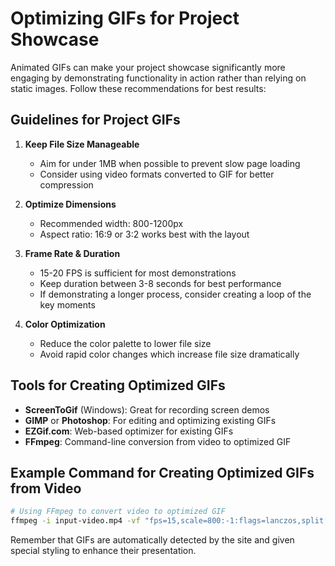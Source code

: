 # Optimizing GIFs for Project Showcase

Animated GIFs can make your project showcase significantly more engaging by demonstrating functionality in action rather than relying on static images. Follow these recommendations for best results:

## Guidelines for Project GIFs

1. **Keep File Size Manageable**
   - Aim for under 1MB when possible to prevent slow page loading
   - Consider using video formats converted to GIF for better compression

2. **Optimize Dimensions**
   - Recommended width: 800-1200px
   - Aspect ratio: 16:9 or 3:2 works best with the layout

3. **Frame Rate & Duration**
   - 15-20 FPS is sufficient for most demonstrations
   - Keep duration between 3-8 seconds for best performance
   - If demonstrating a longer process, consider creating a loop of the key moments

4. **Color Optimization**
   - Reduce the color palette to lower file size
   - Avoid rapid color changes which increase file size dramatically

## Tools for Creating Optimized GIFs

- **ScreenToGif** (Windows): Great for recording screen demos
- **GIMP** or **Photoshop**: For editing and optimizing existing GIFs
- **EZGif.com**: Web-based optimizer for existing GIFs
- **FFmpeg**: Command-line conversion from video to optimized GIF

## Example Command for Creating Optimized GIFs from Video

```bash
# Using FFmpeg to convert video to optimized GIF
ffmpeg -i input-video.mp4 -vf "fps=15,scale=800:-1:flags=lanczos,split[s0][s1];[s0]palettegen[p];[s1][p]paletteuse" -loop 0 output.gif
```

Remember that GIFs are automatically detected by the site and given special styling to enhance their presentation.
